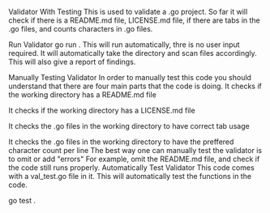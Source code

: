 Validator With Testing
This is used to validate a .go project.
So far it will check if there is a README.md file,
LICENSE.md file, if there are tabs in the .go files,
and counts characters in .go files.

Run Validator
go run .
This will run automatically, thre is no user input required. It will automatically take the directory and scan files accordingly.
This will also give a report of findings.

Manually Testing Validator
In order to manually test this code you should understand that there are four main parts that the code is doing.
It checks if the working directory has a README.md file

It checks if the working directory has a LICENSE.md file

It checks the .go files in the working directory to have correct tab usage

It checks the .go files in the working directory to have the preffered character count per line
The best way one can manually test the validator is to omit or add "errors"
For example, omit the README.md file, and check if the code still runs properly.
Automatically Test Validator
This code comes with a val_test.go file in it. This will automatically test the functions in the code.

go test .
